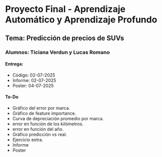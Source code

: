 # Proyecto Final - Aprendizaje Automático y Aprendizaje Profundo

## Tema: Predicción de precios de SUVs

### Alumnos: Ticiana Verdun y Lucas Romano

#### Entrega: 
- Código: 02-07-2025
- Informe: 02-07-2025
- Poster: 04-07-2025


#### To-Do
- Gráfico del error por marca. 
- Gráfico de feature importance.
- Curva de depreciación promedio por marca. 
- error en función de los kilómetros. 
- error en función del año. 
- Gráfico predicción vs real.
- Ejercicio extra.
- Informe
- Poster
